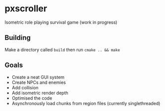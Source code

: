 # pxscroller
Isometric role playing survival game (work in progress)

## Building
Make a directory called `build` then run `cmake .. && make`

## Goals
- Create a neat GUI system
- Create NPCs and enemies
- Add collision
- Add isometric render depth
- Optimised the code
- Asynchronously load chunks from region files (currently singlethreaded)